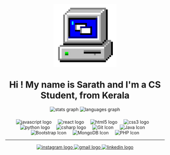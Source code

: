 <div align="center">
<img align="center" height="200" src="https://github.com/SarathA9/SarathA9/blob/main/assests/giphy.gif" alt="Animated GIF" /> 
</div>
<div align="center"><h1>Hi ! My name is Sarath and I'm a CS Student, from Kerala</h1>
</div>

<div align="center">
<img src="https://github-readme-stats.vercel.app/api?username=SarathA9&hide_title=false&hide_rank=false&show_icons=true&include_all_commits=true&count_private=true&disable_animations=false&theme=dracula&locale=en&hide_border=false" height="150" alt="stats graph" />
 <img src="https://github-readme-stats.vercel.app/api/top-langs?username=SarathA9&locale=en&hide_title=false&layout=compact&card_width=320&langs_count=5&theme=dracula&hide_border=false" height="150" alt="languages graph" />
</div>

###
###

<div align="center">
  <img src="https://cdn.jsdelivr.net/gh/devicons/devicon/icons/javascript/javascript-original.svg" height="30" alt="javascript logo" />
  <img width="12" />
  <img src="https://cdn.jsdelivr.net/gh/devicons/devicon/icons/nodejs/nodejs-original.svg" height="30" alt="react logo" />
  <img width="12" />
  <img src="https://cdn.jsdelivr.net/gh/devicons/devicon/icons/html5/html5-original.svg" height="30" alt="html5 logo" />
  <img width="12" />
  <img src="https://cdn.jsdelivr.net/gh/devicons/devicon/icons/css3/css3-original.svg" height="30" alt="css3 logo" />
  <img width="12" />
  <img src="https://cdn.jsdelivr.net/gh/devicons/devicon/icons/python/python-original.svg" height="30" alt="python logo" />
  <img width="12" />
  <img src="https://cdn.jsdelivr.net/gh/devicons/devicon/icons/csharp/csharp-original.svg" height="30" alt="csharp logo" />
  <img width="12" />
  <img src="https://cdn.jsdelivr.net/gh/devicons/devicon/icons/git/git-original.svg" height="30" alt="Git Icon" />  <img width="12" />
  <img src="https://cdn.jsdelivr.net/gh/devicons/devicon/icons/java/java-original.svg" height="30" alt="Java Icon" />  <img width="12" />
  <img src="https://cdn.jsdelivr.net/gh/devicons/devicon/icons/bootstrap/bootstrap-original.svg" height="30" alt="Bootstrap Icon" />  <img width="12" /> 
  <img src="https://cdn.jsdelivr.net/gh/devicons/devicon/icons/mongodb/mongodb-original.svg" height="30" alt="MongoDB Icon" />  <img width="12" />
  <img src="https://cdn.jsdelivr.net/gh/devicons/devicon/icons/php/php-original.svg" height="30" alt="PHP Icon" /> 
</div>

<div align="center">
  <hr>
  <a href="https://www.instagram.com/_sarath01" target="_blank">
    <img src="https://img.shields.io/static/v1?message=Instagram&logo=instagram&label=&color=E4405F&logoColor=white&labelColor=&style=for-the-badge" height="35" alt="instagram logo" />
  </a>
  <a href="mailto:sarathofficial920@gmail.com">
    <img src="https://img.shields.io/static/v1?message=Gmail&logo=gmail&label=&color=D14836&logoColor=white&labelColor=&style=for-the-badge" height="35" alt="gmail logo" />
  </a>
  <a href="https://www.linkedin.com/in/sarath-adukkadukkam" target="_blank">
    <img src="https://img.shields.io/static/v1?message=LinkedIn&logo=linkedin&label=&color=0077B5&logoColor=white&labelColor=&style=for-the-badge" height="35" alt="linkedin logo" />
  </a>
</div>

###

<br clear="both">
